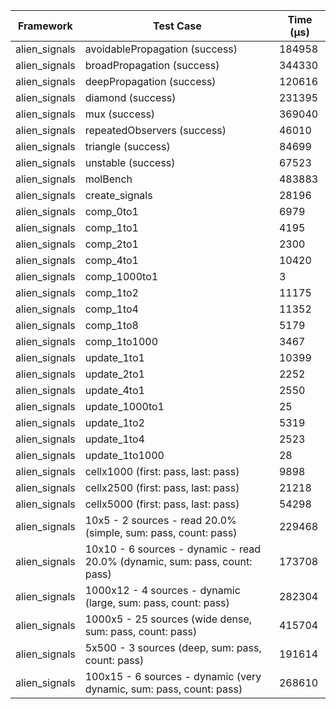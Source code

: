 | Framework | Test Case | Time (μs) |
| --- | --- | --- |
| alien_signals | avoidablePropagation (success) | 184958 |
| alien_signals | broadPropagation (success) | 344330 |
| alien_signals | deepPropagation (success) | 120616 |
| alien_signals | diamond (success) | 231395 |
| alien_signals | mux (success) | 369040 |
| alien_signals | repeatedObservers (success) | 46010 |
| alien_signals | triangle (success) | 84699 |
| alien_signals | unstable (success) | 67523 |
| alien_signals | molBench | 483883 |
| alien_signals | create_signals | 28196 |
| alien_signals | comp_0to1 | 6979 |
| alien_signals | comp_1to1 | 4195 |
| alien_signals | comp_2to1 | 2300 |
| alien_signals | comp_4to1 | 10420 |
| alien_signals | comp_1000to1 | 3 |
| alien_signals | comp_1to2 | 11175 |
| alien_signals | comp_1to4 | 11352 |
| alien_signals | comp_1to8 | 5179 |
| alien_signals | comp_1to1000 | 3467 |
| alien_signals | update_1to1 | 10399 |
| alien_signals | update_2to1 | 2252 |
| alien_signals | update_4to1 | 2550 |
| alien_signals | update_1000to1 | 25 |
| alien_signals | update_1to2 | 5319 |
| alien_signals | update_1to4 | 2523 |
| alien_signals | update_1to1000 | 28 |
| alien_signals | cellx1000 (first: pass, last: pass) | 9898 |
| alien_signals | cellx2500 (first: pass, last: pass) | 21218 |
| alien_signals | cellx5000 (first: pass, last: pass) | 54298 |
| alien_signals | 10x5 - 2 sources - read 20.0% (simple, sum: pass, count: pass) | 229468 |
| alien_signals | 10x10 - 6 sources - dynamic - read 20.0% (dynamic, sum: pass, count: pass) | 173708 |
| alien_signals | 1000x12 - 4 sources - dynamic (large, sum: pass, count: pass) | 282304 |
| alien_signals | 1000x5 - 25 sources (wide dense, sum: pass, count: pass) | 415704 |
| alien_signals | 5x500 - 3 sources (deep, sum: pass, count: pass) | 191614 |
| alien_signals | 100x15 - 6 sources - dynamic (very dynamic, sum: pass, count: pass) | 268610 |

